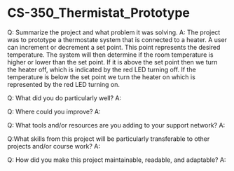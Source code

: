 # CS-350_Thermistat_Prototype

Q: Summarize the project and what problem it was solving.
A: The project was to prototype a thermostate system that is connected to a heater. A user can increment or decrement a set point. This point represents the desired temperature. The system will then determine if the room temperature is higher or lower than the set point. If it is above the set point then we turn the heater off, which is indicated by the red LED turning off. If the temperature is below the set point we turn the heater on which is represented by the red LED turning on. 

Q: What did you do particularly well?
A: 

Q: Where could you improve?
A: 

Q: What tools and/or resources are you adding to your support network?
A: 

Q:What skills from this project will be particularly transferable to other projects and/or course work?
A:

Q: How did you make this project maintainable, readable, and adaptable?
A: 

